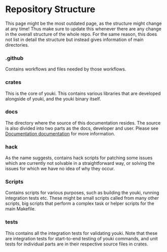 # Repository Structure

This page might be the most outdated page, as the structure might change at any time! Thus make sure to update this whenever there are any change in the overall structure of the whole repo. For the same reason, this does not list in detail the structure but instead gives information of main directories.

### .github

Contains workflows and files needed by those workflows.

### crates

This is the core of youki. This contains various libraries that are developed alongside of youki, and the youki binary itself.

### docs

The directory where the source of this documentation resides. The source is also divided into two parts as the docs, developer and user. Please see [Documentation documentation](./documentation_mdbook.md) for more information.

### hack

As the name suggests, contains hack scripts for patching some issues which are currently not solvable in a straightforward way, or solving the issues for which we have no idea of why they occur.

### Scripts

Contains scripts for various purposes, such as building the youki, running integration tests etc. These might be small scripts called from many other scripts, big scripts that perform a complex task or helper scripts for the main Makefile.

### tests

This contains all the integration tests for validating youki. Note that these are integration tests for start-to-end testing of youki commands, and unit tests for individual parts are in their respective source files in crates.
